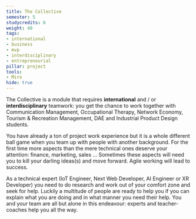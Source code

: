 ```yaml
---
title: The Collective
semester: 5
studycredits: 6
weight: 40
tags:
- international
- business
- mvp
- interdisciplinary
- entrepreneurial
pillar: project
tools:
- Miro
hide: true
---
```


The Collective is a module that requires **international** and / or **interdisciplinary** teamwork: you get the chance to work together with Communication Management, Occupational Therapy, Network Economy, Tourism & Recreation Management, DAE and Industrial Product Design students.

You have already a ton of project work experience but it is a whole different ball game when you team up with people with another background. For the first time more aspects than the mere technical ones deserve your attention: finance, marketing, sales ...
Sometimes these aspects will need you to kill your darling ideas(s) and move forward. Agile working will lead to success.

As a technical expert (IoT Engineer, Next Web Developer, AI Engineer or XR Developer) you need to do research and work out of your comfort zone and seek for help. Luckily a multitude of people are ready to help you if you can explain what you are doing and in what manner you need their help.
You and your team are all but alone in this endeavour: experts and teacher-coaches help you all the way.
